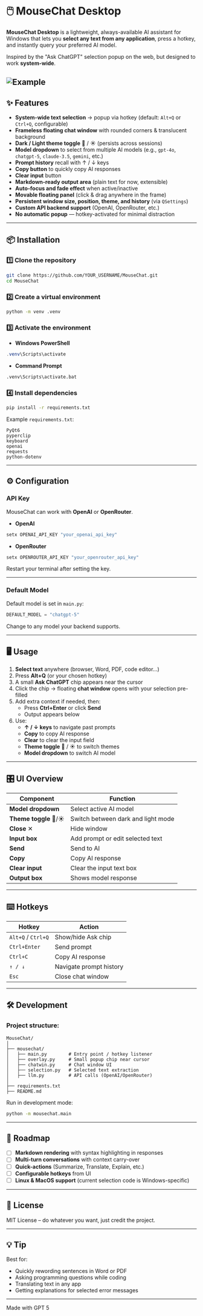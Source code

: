 # 🖱️ MouseChat Desktop

**MouseChat Desktop** is a lightweight, always-available AI assistant for Windows that lets you **select any text from any application**, press a hotkey, and instantly query your preferred AI model.  

Inspired by the "Ask ChatGPT" selection popup on the web, but designed to work **system-wide**.

![Example](img.png)
---

## ✨ Features

- **System-wide text selection** → popup via hotkey (default: `Alt+Q` or `Ctrl+Q`, configurable)
- **Frameless floating chat window** with rounded corners & translucent background
- **Dark / Light theme toggle** 🌙 / ☀️ (persists across sessions)
- **Model dropdown** to select from multiple AI models (e.g., `gpt-4o`, `chatgpt-5`, `claude-3.5`, `gemini`, etc.)
- **Prompt history** recall with ↑ / ↓ keys
- **Copy button** to quickly copy AI responses
- **Clear input** button
- **Markdown-ready output area** (plain text for now, extensible)
- **Auto-focus and fade effect** when active/inactive
- **Movable floating panel** (click & drag anywhere in the frame)
- **Persistent window size, position, theme, and history** (via `QSettings`)
- **Custom API backend support** (OpenAI, OpenRouter, etc.)
- **No automatic popup** — hotkey-activated for minimal distraction

---

## 📦 Installation

### 1️⃣ Clone the repository
```bash
git clone https://github.com/YOUR_USERNAME/MouseChat.git
cd MouseChat
```

### 2️⃣ Create a virtual environment
```bash
python -m venv .venv
```

### 3️⃣ Activate the environment
- **Windows PowerShell**
```powershell
.venv\Scripts\activate
```
- **Command Prompt**
```cmd
.venv\Scripts\activate.bat
```

### 4️⃣ Install dependencies
```bash
pip install -r requirements.txt
```

Example `requirements.txt`:
```
PyQt6
pyperclip
keyboard
openai
requests
python-dotenv
```

---

## ⚙️ Configuration

### API Key

MouseChat can work with **OpenAI** or **OpenRouter**.

- **OpenAI**
```powershell
setx OPENAI_API_KEY "your_openai_api_key"
```

- **OpenRouter**
```powershell
setx OPENROUTER_API_KEY "your_openrouter_api_key"
```

Restart your terminal after setting the key.

---

### Default Model
Default model is set in `main.py`:
```python
DEFAULT_MODEL = "chatgpt-5"
```
Change to any model your backend supports.

---

## 🖥️ Usage

1. **Select text** anywhere (browser, Word, PDF, code editor…)
2. Press **Alt+Q** (or your chosen hotkey)
3. A small **Ask ChatGPT** chip appears near the cursor
4. Click the chip → floating **chat window** opens with your selection pre-filled
5. Add extra context if needed, then:
   - Press **Ctrl+Enter** or click **Send**
   - Output appears below
6. Use:
   - **↑ / ↓ keys** to navigate past prompts
   - **Copy** to copy AI response
   - **Clear** to clear the input field
   - **Theme toggle** 🌙 / ☀️ to switch themes
   - **Model dropdown** to switch AI model

---

## 🎛️ UI Overview

| Component         | Function |
|-------------------|----------|
| **Model dropdown** | Select active AI model |
| **Theme toggle** 🌙/☀️ | Switch between dark and light mode |
| **Close** ✕ | Hide window |
| **Input box** | Add prompt or edit selected text |
| **Send** | Send to AI |
| **Copy** | Copy AI response |
| **Clear input** | Clear the input text box |
| **Output box** | Shows model response |

---

## ⌨️ Hotkeys

| Hotkey | Action |
|--------|--------|
| `Alt+Q` / `Ctrl+Q` | Show/hide Ask chip |
| `Ctrl+Enter` | Send prompt |
| `Ctrl+C` | Copy AI response |
| `↑ / ↓` | Navigate prompt history |
| `Esc` | Close chat window |

---

## 🛠️ Development

### Project structure:
```
MouseChat/
│
├── mousechat/
│   ├── main.py        # Entry point / hotkey listener
│   ├── overlay.py     # Small popup chip near cursor
│   ├── chatwin.py     # Chat window UI
│   ├── selection.py   # Selected text extraction
│   ├── llm.py         # API calls (OpenAI/OpenRouter)
│
├── requirements.txt
├── README.md
```

Run in development mode:
```bash
python -m mousechat.main
```

---

## 🚀 Roadmap

- [ ] **Markdown rendering** with syntax highlighting in responses
- [ ] **Multi-turn conversations** with context carry-over
- [ ] **Quick-actions** (Summarize, Translate, Explain, etc.)
- [ ] **Configurable hotkeys** from UI
- [ ] **Linux & MacOS support** (current selection code is Windows-specific)

---

## 📝 License
MIT License – do whatever you want, just credit the project.

---

## 💡 Tip
Best for:
- Quickly rewording sentences in Word or PDF
- Asking programming questions while coding
- Translating text in any app
- Getting explanations for selected error messages

---

Made with GPT 5
